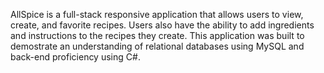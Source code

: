 AllSpice is a full-stack responsive application that allows users to view, create, and favorite recipes. Users also have the ability to add ingredients and instructions to the recipes they create. This application was built to demostrate an understanding of relational databases using MySQL and back-end proficiency using C#.  
